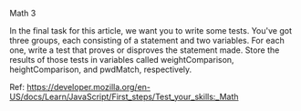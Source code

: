 Math 3

In the final task for this article, we want you to write some tests. You've got three groups, each consisting of a statement and two variables. For each one, write a test that proves or disproves the statement made. Store the results of those tests in variables called weightComparison, heightComparison, and pwdMatch, respectively.

Ref: https://developer.mozilla.org/en-US/docs/Learn/JavaScript/First_steps/Test_your_skills:_Math
